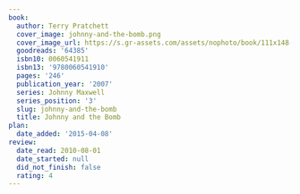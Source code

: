 ```yaml
---
book:
  author: Terry Pratchett
  cover_image: johnny-and-the-bomb.png
  cover_image_url: https://s.gr-assets.com/assets/nophoto/book/111x148-bcc042a9c91a29c1d680899eff700a03.png
  goodreads: '64385'
  isbn10: 0060541911
  isbn13: '9780060541910'
  pages: '246'
  publication_year: '2007'
  series: Johnny Maxwell
  series_position: '3'
  slug: johnny-and-the-bomb
  title: Johnny and the Bomb
plan:
  date_added: '2015-04-08'
review:
  date_read: 2010-08-01
  date_started: null
  did_not_finish: false
  rating: 4
---
```

